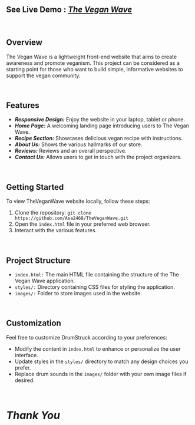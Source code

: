## See Live Demo : <strong><em>[The Vegan Wave](https://asa2468.github.io/TheVeganWave/)</em></strong>
<br>

## Overview

The Vegan Wave is a lightweight front-end website that aims to create awareness and promote veganism. This project can be considered as a starting point for those who want to build simple, informative websites to support the vegan community.

<br>

## Features

- **<em>Responsive Design:</em>** Enjoy the website in your laptop, tablet or phone.
- **<em>Home Page:</em>** A welcoming landing page introducing users to The Vegan Wave.
- **<em>Recipe Section:</em>** Showcases delicious vegan recipe with instructions.
- **<em>About Us:</em>** Shows the various hallmarks of our store.
- **<em>Reviews:</em>** Reviews and an overall perspective.
- **<em>Contact Us:</em>** Allows users to get in touch with the project organizers.

<br>

## Getting Started

To view TheVeganWave website locally, follow these steps:

1. Clone the repository: `git clone https://github.com/Asa2468/TheVeganWave.git`
2. Open the `index.html` file in your preferred web browser.
3. Interact with the various features.
<br>

## Project Structure

- `index.html:` The main HTML file containing the structure of the The Vegan Wave application.
- `styles/:` Directory containing CSS files for styling the application.
- `images/:` Folder to store images used in the website.
<br>

## Customization

Feel free to customize DrumStruck according to your preferences:

- Modify the content in `index.html` to enhance or personalize the user interface.
- Update styles in the `styles/` directory to match any design choices you prefer.
- Replace drum sounds in the `images/` folder with your own image files if desired.
<br>


#  <em>Thank You</em>

<br>
